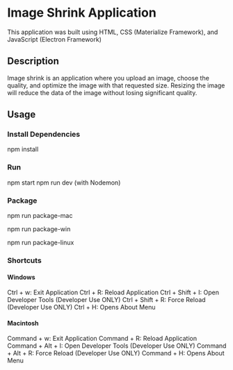 # Image Shrink Application

This application was built using HTML, CSS (Materialize Framework), and JavaScript (Electron Framework)

## Description

Image shrink is an application where you upload an image, choose the quality, and optimize the image with that requested size. Resizing the image will reduce the data of the image without losing significant quality.

## Usage

### Install Dependencies

npm install

### Run

npm start
npm run dev (with Nodemon)

### Package

npm run package-mac

npm run package-win

npm run package-linux

### Shortcuts

#### Windows

Ctrl + w: Exit Application
Ctrl + R: Reload Application
Ctrl + Shift + I: Open Developer Tools (Developer Use ONLY)
Ctrl + Shift + R: Force Reload (Developer Use ONLY)
Ctrl + H: Opens About Menu

#### Macintosh

Command + w: Exit Application
Command + R: Reload Application
Command + Alt + I: Open Developer Tools (Developer Use ONLY)
Command + Alt + R: Force Reload (Developer Use ONLY)
Command + H: Opens About Menu
